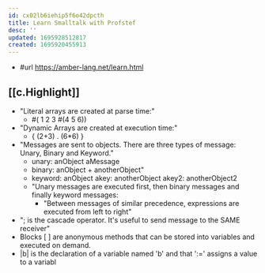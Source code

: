 ```yaml
---
id: cx02lb6iehip5f6o42dpcth
title: Learn Smalltalk with Profstef
desc: ''
updated: 1695928512817
created: 1695920455913
---
```


- #url https://amber-lang.net/learn.html

## [[c.Highlight]]

- "Literal arrays are created at parse time:" 
  - #( 1 2 3 #(4 5 6))
- "Dynamic Arrays are created at execution time:" 
  - { (2+3) . (6*6) }
- "Messages are sent to objects. There are three types of message: Unary, Binary and Keyword."
  - unary: anObject aMessage 
  - binary: anObject + anotherObject"
  - keyword: anObject akey: anotherObject akey2: anotherObject2
  - "Unary messages are executed first, then binary messages and finally keyword messages:
    - "Between messages of similar precedence, expressions are executed from left to right"
- "; is the cascade operator. It's useful to send message to the SAME receiver"
- Blocks [ ] are anonymous methods that can be stored into variables and executed on demand.
- |b| is the declaration of a variable named 'b' and that ':=' assigns a value to a variabl